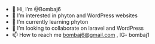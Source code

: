 - 👋 Hi, I’m @Bombaj6
- 👀 I’m interested in phyton and WordPress websites
- 🌱 I’m currently learning phyton
- 💞️ I’m looking to collaborate on laravel and WordPress 
- 📫 How to reach me bombaj6@gmail.com , IG- bombaj1

<!---
Bombaj6/Bombaj6 is a ✨ special ✨ repository because its `README.md` (this file) appears on your GitHub profile.
You can click the Preview link to take a look at your changes.
--->
